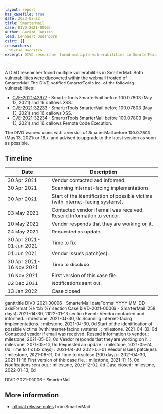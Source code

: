 ```yaml
---
layout: report
has_casefile: true
date: 2023-02-22
title: SmarterMail
case: DIVD-2021-00006
author: Gerard Janssen
lead: Lennaert Oudshoorn
csirt: []
researchers:
- Wietse Boonstra
excerpt: DIVD researcher found multiple vulnerabilities in SmarterMail

---
```

A DIVD researcher found multiple vulnerabilities in SmarterMail.  Both vulnerabilities were discovered within the webmail fronted of SmarterMail.The DIVD notified SmarterTools Inc. of the following vulnerabilities:

* [CVE-2021-43977](https://csirt.divd.nl/cves/CVE-2021-43977) - SmarterTools SmarterMail before 100.0.7803 (May 13, 2021) and 16.x allows XSS.
* [CVE-2021-32233](https://csirt.divd.nl/cves/CVE-2021-32233) - SmarterTools SmarterMail before 100.0.7803 (May 13, 2021) and 16.x allows XSS.
* [CVE-2021-32234](https://csirt.divd.nl/cves/CVE-2021-32234) - SmarterTools SmarterMail before 100.0.7803 (May 13, 2021) and 16.x allows Remote Code Execution.

The DIVD warned users with a version of SmarterMail before 100.0.7803 (May 13, 2021) or 16.x, and advised to upgrade to the latest version as soon as possible. 

## Timeline

| Date | Description |
| --- | --- |
| 30 Apr 2021 | Vendor contacted and informed. |
| 30 Apr 2021 | Scanning internet-facing implementations. |
| 30 Apr 2021 | Start of the identification of possible victims (with internet-facing systems). |
| 03 May 2021 | Contacted vendor if email was received. Resend information to vendor. |
| 10 May 2021 | Vendor responds that they are working on it. |
| 24 May 2021 | Requested an update. |
| 30 Apr 2021- 01 Jun 2021 | Time to fix |
| 01 Jun 2021 | Vendor issues patch(es). |
| 30 Apr 2021- 16 Nov 2021 | Time to disclose |
| 16 Nov 2021 | First version of this case file. |
| 02 Dec 2021 | Notifications sent out. |
| 13 Jan 2022 | Case closed |

 <div class="mermaid">
	gantt
	    title DIVD-2021-00006 - SmarterMail
	    dateFormat  YYYY-MM-DD
	    axisFormat  %e %b %Y
	    section Case
	    DIVD-2021-00006 - SmarterMail (258 days)            :2021-04-30, 2022-01-13
	    section Events
		Vendor contacted and informed. :  milestone, 2021-04-30, 0d
				Scanning internet-facing implementations. :  milestone, 2021-04-30, 0d
				Start of the identification of possible victims (with internet-facing systems). :  milestone, 2021-04-30, 0d
				Contacted vendor if email was received. Resend information to vendor. :  milestone, 2021-05-03, 0d
				Vendor responds that they are working on it. :  milestone, 2021-05-10, 0d
				Requested an update. :  milestone, 2021-05-24, 0d
				Time to fix (32 days) : 2021-04-30, 2021-06-01
					Vendor issues patch(es). :  milestone, 2021-06-01, 0d
				Time to disclose (200 days) : 2021-04-30, 2021-11-16
					First version of this case file. :  milestone, 2021-11-16, 0d
				Notifications sent out. :  milestone, 2021-12-02, 0d
				Case closed :  milestone, 2022-01-13, 0d
				</div>

DIVD-2021-00006 - SmarterMail

## More information

* [official release notes](https://www.smartertools.com/smartermail/release-notes/current) from SmarterMail